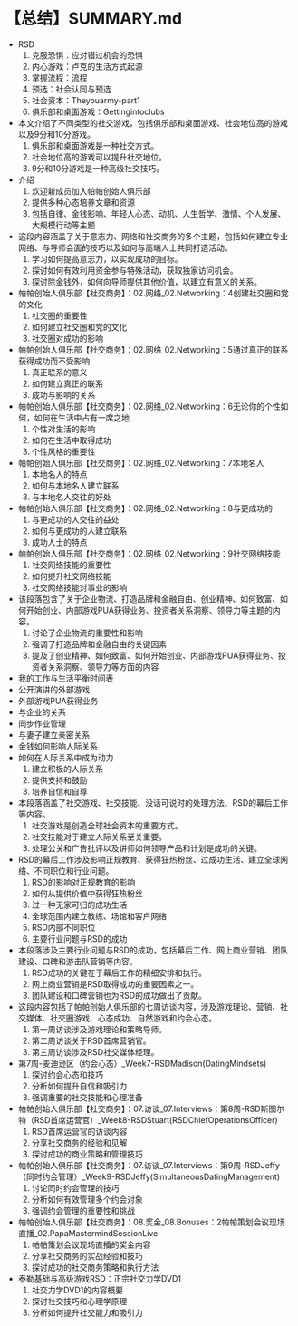 # 【总结】SUMMARY.md

-   RSD
    1.  克服恐惧：应对错过机会的恐惧
    2.  内心游戏：卢克的生活方式起源
    3.  掌握流程：流程
    4.  预选：社会认同与预选
    5.  社会资本：Theyouarmy-part1
    6.  俱乐部和桌面游戏：Gettingintoclubs
-   本文介绍了不同类型的社交游戏，包括俱乐部和桌面游戏、社会地位高的游戏以及9分和10分游戏。
    1.  俱乐部和桌面游戏是一种社交方式。
    2.  社会地位高的游戏可以提升社交地位。
    3.  9分和10分游戏是一种高级社交技巧。
-   介绍
    1.  欢迎新成员加入帕帕创始人俱乐部
    2.  提供多种心态培养文章和资源
    3.  包括自律、金钱影响、年轻人心态、动机、人生哲学、激情、个人发展、大规模行动等主题
-   这段内容涵盖了关于意志力、网络和社交商务的多个主题，包括如何建立专业网络、与导师会面的技巧以及如何与高端人士共同打造活动。
    1.  学习如何提高意志力，以实现成功的目标。
    2.  探讨如何有效利用资金参与特殊活动，获取独家访问机会。
    3.  探讨除金钱外，如何向导师提供其他价值，以建立有意义的关系。
-   帕帕创始人俱乐部【社交商务】：02.网络_02.Networking：4创建社交圈和党的文化
    1.  社交圈的重要性
    2.  如何建立社交圈和党的文化
    3.  社交圈对成功的影响
-   帕帕创始人俱乐部【社交商务】：02.网络_02.Networking：5通过真正的联系获得成功而不受影响
    1.  真正联系的意义
    2.  如何建立真正的联系
    3.  成功与影响的关系
-   帕帕创始人俱乐部【社交商务】：02.网络_02.Networking：6无论你的个性如何，如何在生活中占有一席之地
    1.  个性对生活的影响
    2.  如何在生活中取得成功
    3.  个性风格的重要性
-   帕帕创始人俱乐部【社交商务】：02.网络_02.Networking：7本地名人
    1.  本地名人的特点
    2.  如何与本地名人建立联系
    3.  与本地名人交往的好处
-   帕帕创始人俱乐部【社交商务】：02.网络_02.Networking：8与更成功的
    1.  与更成功的人交往的益处
    2.  如何与更成功的人建立联系
    3.  成功人士的特点
-   帕帕创始人俱乐部【社交商务】：02.网络_02.Networking：9社交网络技能
    1.  社交网络技能的重要性
    2.  如何提升社交网络技能
    3.  社交网络技能对事业的影响
-   该段落包含了关于企业物流、打造品牌和金融自由、创业精神、如何致富、如何开始创业、内部游戏PUA获得业务、投资者关系洞察、领导力等主题的内容。
    1.  讨论了企业物流的重要性和影响
    2.  强调了打造品牌和金融自由的关键因素
    3.  提及了创业精神、如何致富、如何开始创业、内部游戏PUA获得业务、投资者关系洞察、领导力等方面的内容
-   我的工作与生活平衡时间表
-   公开演讲的外部游戏
-   外部游戏PUA获得业务
-   与企业的关系
-   同步作业管理
-   与妻子建立亲密关系
-   金钱如何影响人际关系
-   如何在人际关系中成为动力
    1.  建立积极的人际关系
    2.  提供支持和鼓励
    3.  培养自信和自尊
-   本段落涵盖了社交游戏、社交技能、没话可说时的处理方法、RSD的幕后工作等内容。
    1.  社交游戏是创造全球社会资本的重要方式。
    2.  社交技能对于建立人际关系至关重要。
    3.  处理公关和广告批评以及讲师如何领导产品和计划是成功的关键。
-   RSD的幕后工作涉及影响正规教育、获得狂热粉丝、过成功生活、建立全球网络、不同职位和行业问题。
    1.  RSD的影响对正规教育的影响
    2.  如何从提供价值中获得狂热粉丝
    3.  过一种无家可归的成功生活
    4.  全球范围内建立教练、场馆和客户网络
    5.  RSD内部不同职位
    6.  主要行业问题与RSD的成功
-   本段落涉及主要行业问题与RSD的成功，包括幕后工作、网上商业营销、团队建设、口碑和游击队营销等内容。
    1.  RSD成功的关键在于幕后工作的精细安排和执行。
    2.  网上商业营销是RSD取得成功的重要因素之一。
    3.  团队建设和口碑营销也为RSD的成功做出了贡献。
-   这段内容包括了帕帕创始人俱乐部的七周访谈内容，涉及游戏理论、营销、社交媒体、社交圈游戏、心态成功、自然游戏和约会心态。
    1.  第一周访谈涉及游戏理论和策略导师。
    2.  第二周访谈关于RSD首席营销官。
    3.  第三周访谈涉及RSD社交媒体经理。
-   第7周-麦迪逊区（约会心态）_Week7-RSDMadison(DatingMindsets)
    1.  探讨约会心态和技巧
    2.  分析如何提升自信和吸引力
    3.  强调重要的社交技能和心理准备
-   帕帕创始人俱乐部【社交商务】：07.访谈_07.Interviews：第8周-RSD斯图尔特（RSD首席运营官）_Week8-RSDStuart(RSDChiefOperationsOfficer)
    1.  RSD首席运营官的访谈内容
    2.  分享社交商务的经验和见解
    3.  探讨成功的商业策略和管理技巧
-   帕帕创始人俱乐部【社交商务】：07.访谈_07.Interviews：第9周-RSDJeffy（同时约会管理）_Week9-RSDJeffy(SimultaneousDatingManagement)
    1.  讨论同时约会管理的技巧
    2.  分析如何有效管理多个约会对象
    3.  强调约会管理的重要性和挑战
-   帕帕创始人俱乐部【社交商务】：08.奖金_08.Bonuses：2帕帕策划会议现场直播_02.PapaMastermindSessionLive
    1.  帕帕策划会议现场直播的奖金内容
    2.  分享社交商务的实战经验和技巧
    3.  探讨成功的社交商务策略和执行方法
-   泰勒基础与高级游戏RSD：正宗社交力学DVD1
    1.  社交力学DVD1的内容概要
    2.  探讨社交技巧和心理学原理
    3.  分析如何提升社交能力和吸引力